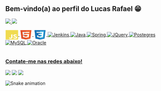 ## Bem-vindo(a) ao perfil do Lucas Rafael 😁

 <div>
   <a href="https://github.com/LucasRafaell">
   <img height="180em" src="https://github-readme-stats.vercel.app/api?username=LucasRafaell&show_icons=true&theme=tokyonight&include_all_commits=true&count_private=true"/>
   <img height="180em" src="https://github-readme-stats.vercel.app/api/top-langs/?username=LucasRafaell&layout=compact&langs_count=6&theme=tokyonight"/>

</div>
<div style="display: inline_block"><br>
           
  <img align="center" alt="Js" height="30" width="40" src="https://raw.githubusercontent.com/devicons/devicon/master/icons/javascript/javascript-plain.svg">
  <img align="center" alt="HTML" height="30" width="40" src="https://raw.githubusercontent.com/devicons/devicon/master/icons/html5/html5-original.svg">
  <img align="center" alt="CSS" height="30" width="40" src="https://raw.githubusercontent.com/devicons/devicon/master/icons/css3/css3-original.svg">  
  <img align="center" alt="Jenkins" height="30" width="40"
src="https://cdn.jsdelivr.net/gh/devicons/devicon/icons/jenkins/jenkins-original.svg" />  
  <img align="center" alt="Java" height="30" width="40"
src="https://cdn.jsdelivr.net/gh/devicons/devicon/icons/java/java-original-wordmark.svg" /> 
  <img align="center" alt="Spring" height="30" width="40"
src="https://cdn.jsdelivr.net/gh/devicons/devicon/icons/spring/spring-original-wordmark.svg" /> 
  <img align="center" alt="JQuery" height="30" width="40"
src="https://cdn.jsdelivr.net/gh/devicons/devicon/icons/jquery/jquery-plain-wordmark.svg" />
  <img align="center" alt="Postegres" height="30" width="40"
src="https://cdn.jsdelivr.net/gh/devicons/devicon/icons/postgresql/postgresql-original.svg" /> 
  <img align="center" alt="MySQL" height="30" width="40"
src="https://cdn.jsdelivr.net/gh/devicons/devicon/icons/mysql/mysql-original-wordmark.svg" />    
  <img align="center" alt="Oracle" height="30" width="40"
src="https://cdn.jsdelivr.net/gh/devicons/devicon/icons/oracle/oracle-original.svg" />  
          
</div>
 
 <br>
 
  ### Contate-me nas redes abaixo!
 
<div> 
  
  <a href="https://instagram.com/luucas_rafaell" target="_blank"><img src="https://img.shields.io/badge/-Instagram-%23E4405F?style=for-the-badge&logo=instagram&logoColor=white" target="_blank"></a> 
  <a href = "mailto:lucasrafaelinfo@gmail.com"><img src="https://img.shields.io/badge/-Gmail-%23333?style=for-the-badge&logo=gmail&logoColor=white" target="_blank"></a>
  <a href="https://www.linkedin.com/in/lucas-rafael-419901172" target="_blank"><img src="https://img.shields.io/badge/-LinkedIn-%230077B5?style=for-the-badge&logo=linkedin&logoColor=white" target="_blank"></a> 
 
  ![Snake animation](https://github.com/LucasRafaell/LucasRafaell/blob/output/github-contribution-grid-snake.svg)

</div>
